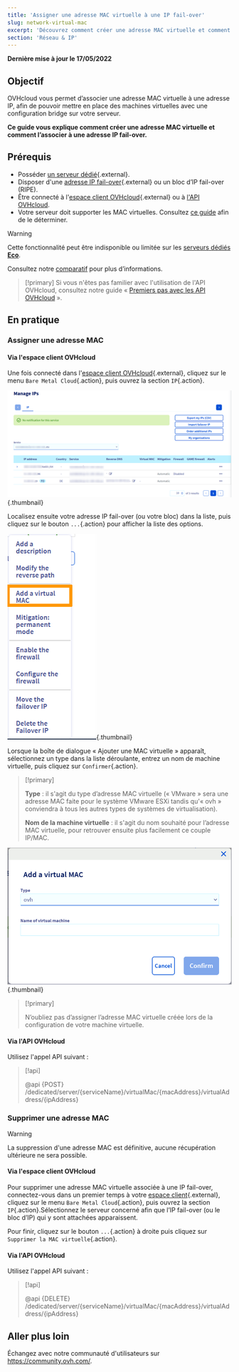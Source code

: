 ```yaml
---
title: 'Assigner une adresse MAC virtuelle à une IP fail-over'
slug: network-virtual-mac
excerpt: 'Découvrez comment créer une adresse MAC virtuelle et comment l’associer à une IP fail-over'
section: 'Réseau & IP'
---
```


**Dernière mise à jour le 17/05/2022**

## Objectif

OVHcloud vous permet d’associer une adresse MAC virtuelle à une adresse IP, afin de pouvoir mettre en place des machines virtuelles avec une configuration bridge sur votre serveur.

**Ce guide vous explique comment créer une adresse MAC virtuelle et comment l’associer à une adresse IP fail-over.**

## Prérequis

- Posséder [un serveur dédié](https://www.ovh.com/ca/fr/serveurs_dedies/){.external}.
- Disposer d'une [adresse IP fail-over](https://www.ovh.com/ca/fr/serveurs_dedies/ip_failover.xml){.external} ou un bloc d’IP fail-over (RIPE).
- Être connecté à l'[espace client OVHcloud](https://ca.ovh.com/auth/?action=gotomanager&from=https://www.ovh.com/ca/fr/&ovhSubsidiary=qc){.external} ou à [l'API OVHcloud](https://ca.api.ovh.com/console/).
- Votre serveur doit supporter les MAC virtuelles. Consultez [ce guide](https://docs.ovh.com/ca/fr/dedicated/network-support-virtual-mac/) afin de le déterminer.

> [!warning]
> Cette fonctionnalité peut être indisponible ou limitée sur les [serveurs dédiés **Eco**](https://eco.ovhcloud.com/fr-ca/about/).
>
> Consultez notre [comparatif](https://eco.ovhcloud.com/fr-ca/compare/) pour plus d’informations.

> [!primary]
> Si vous n'êtes pas familier avec l'utilisation de l'API OVHcloud, consultez notre guide « [Premiers pas avec les API OVHcloud](hhttps://docs.ovh.com/ca/fr/api/api-premiers-pas/) ».

## En pratique

### Assigner une adresse MAC

#### Via l'espace client OVHcloud

Une fois connecté dans l'[espace client OVHcloud](https://ca.ovh.com/auth/?action=gotomanager&from=https://www.ovh.com/ca/fr/&ovhSubsidiary=qc){.external}, cliquez sur le menu `Bare Metal Cloud`{.action}, puis ouvrez la section `IP`{.action}.

![IPFO](images/manageIPOVHcloud.png){.thumbnail}

Localisez ensuite votre adresse IP fail-over (ou votre bloc) dans la liste, puis cliquez sur le bouton `...`{.action} pour afficher la liste des options.

![IPFO](images/addvmac.png){.thumbnail}

Lorsque la boîte de dialogue « Ajouter une MAC virtuelle » apparaît, sélectionnez un type dans la liste déroulante, entrez un nom de machine virtuelle, puis cliquez sur `Confirmer`{.action}.

> [!primary]
>
> **Type** : il s'agit du type d’adresse MAC virtuelle (« VMware » sera une adresse MAC faite pour le système VMware ESXi tandis qu'« ovh » conviendra à tous les autres types de systèmes de virtualisation).
>
> **Nom de la machine virtuelle** : il s'agit du nom souhaité pour l’adresse MAC virtuelle, pour retrouver ensuite plus facilement ce couple IP/MAC.
>

![IPFO](images/addvmac2.png){.thumbnail}

> [!primary]
>
> N’oubliez pas d’assigner l’adresse MAC virtuelle créée lors de la configuration de votre machine virtuelle.
> 

#### Via l'API OVHcloud

Utilisez l'appel API suivant :

> [!api]
>
> @api {POST} /dedicated/server/{serviceName}/virtualMac/{macAddress}/virtualAddress/{ipAddress}

### Supprimer une adresse MAC

> [!warning]
>
> La suppression d'une adresse MAC est définitive, aucune récupération ultérieure ne sera possible.
>

#### Via l'espace client OVHcloud

Pour supprimer une adresse MAC virtuelle associée à une IP fail-over, connectez-vous dans un premier temps à votre [espace client](https://ca.ovh.com/auth/?action=gotomanager&from=https://www.ovh.com/ca/fr/&ovhSubsidiary=qc){.external}, cliquez sur le menu `Bare Metal Cloud`{.action}, puis ouvrez la section `IP`{.action}.Sélectionnez le serveur concerné afin que l’IP fail-over (ou le bloc d’IP) qui y sont attachées apparaissent.

Pour finir, cliquez sur le bouton `...`{.action} à droite puis cliquez sur `Supprimer la MAC virtuelle`{.action}.

#### Via l'API OVHcloud

Utilisez l'appel API suivant :

> [!api]
>
> @api {DELETE} /dedicated/server/{serviceName}/virtualMac/{macAddress}/virtualAddress/{ipAddress}
>

## Aller plus loin

Échangez avec notre communauté d'utilisateurs sur <https://community.ovh.com/>.
